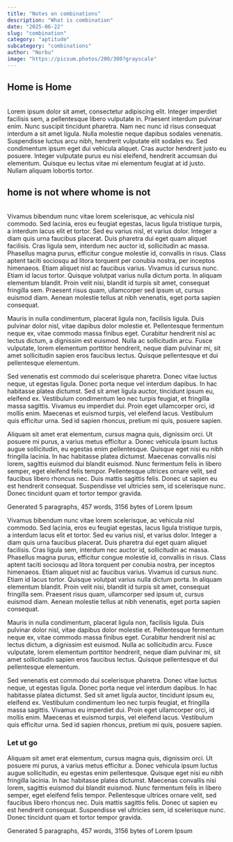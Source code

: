 ```yaml
---
title: "Notes on combinations"
description: "What is combination"
date: "2025-06-22"
slug: "combination"
category: "aptitude"
subcategory: "combinations"
author: "Norbu"
image: "https://picsum.photos/200/300?grayscale"
---
```


## Home is Home

<br/>
Lorem ipsum dolor sit amet, consectetur adipiscing elit. Integer imperdiet facilisis sem, a pellentesque libero vulputate in. Praesent interdum pulvinar enim. Nunc suscipit tincidunt pharetra. Nam nec nunc id risus consequat interdum a sit amet ligula. Nulla molestie neque dapibus sodales venenatis. Suspendisse luctus arcu nibh, hendrerit vulputate elit sodales eu. Sed condimentum ipsum eget dui vehicula aliquet. Cras auctor hendrerit justo eu posuere. Integer vulputate purus eu nisi eleifend, hendrerit accumsan dui elementum. Quisque eu lectus vitae mi elementum feugiat at id justo. Nullam aliquam lobortis tortor.<br/>

## home is not where whome is not

<br/>
Vivamus bibendum nunc vitae lorem scelerisque, ac vehicula nisl commodo. Sed lacinia, eros eu feugiat egestas, lacus ligula tristique turpis, a interdum lacus elit et tortor. Sed eu varius nisl, et varius dolor. Integer a diam quis urna faucibus placerat. Duis pharetra dui eget quam aliquet facilisis. Cras ligula sem, interdum nec auctor id, sollicitudin ac massa. Phasellus magna purus, efficitur congue molestie id, convallis in risus. Class aptent taciti sociosqu ad litora torquent per conubia nostra, per inceptos himenaeos. Etiam aliquet nisl ac faucibus varius. Vivamus id cursus nunc. Etiam id lacus tortor. Quisque volutpat varius nulla dictum porta. In aliquam elementum blandit. Proin velit nisi, blandit id turpis sit amet, consequat fringilla sem. Praesent risus quam, ullamcorper sed ipsum ut, cursus euismod diam. Aenean molestie tellus at nibh venenatis, eget porta sapien consequat.

Mauris in nulla condimentum, placerat ligula non, facilisis ligula. Duis pulvinar dolor nisl, vitae dapibus dolor molestie et. Pellentesque fermentum neque ex, vitae commodo massa finibus eget. Curabitur hendrerit nisl ac lectus dictum, a dignissim est euismod. Nulla ac sollicitudin arcu. Fusce vulputate, lorem elementum porttitor hendrerit, neque diam pulvinar mi, sit amet sollicitudin sapien eros faucibus lectus. Quisque pellentesque et dui pellentesque elementum.

Sed venenatis est commodo dui scelerisque pharetra. Donec vitae luctus neque, ut egestas ligula. Donec porta neque vel interdum dapibus. In hac habitasse platea dictumst. Sed sit amet ligula auctor, tincidunt ipsum eu, eleifend ex. Vestibulum condimentum leo nec turpis feugiat, et fringilla massa sagittis. Vivamus eu imperdiet dui. Proin eget ullamcorper orci, id mollis enim. Maecenas et euismod turpis, vel eleifend lacus. Vestibulum quis efficitur urna. Sed id sapien rhoncus, pretium mi quis, posuere sapien.

Aliquam sit amet erat elementum, cursus magna quis, dignissim orci. Ut posuere mi purus, a varius metus efficitur a. Donec vehicula ipsum luctus augue sollicitudin, eu egestas enim pellentesque. Quisque eget nisi eu nibh fringilla lacinia. In hac habitasse platea dictumst. Maecenas convallis nisi lorem, sagittis euismod dui blandit euismod. Nunc fermentum felis in libero semper, eget eleifend felis tempor. Pellentesque ultrices ornare velit, sed faucibus libero rhoncus nec. Duis mattis sagittis felis. Donec ut sapien eu est hendrerit consequat. Suspendisse vel ultricies sem, id scelerisque nunc. Donec tincidunt quam et tortor tempor gravida.

Generated 5 paragraphs, 457 words, 3156 bytes of Lorem Ipsum

Vivamus bibendum nunc vitae lorem scelerisque, ac vehicula nisl commodo. Sed lacinia, eros eu feugiat egestas, lacus ligula tristique turpis, a interdum lacus elit et tortor. Sed eu varius nisl, et varius dolor. Integer a diam quis urna faucibus placerat. Duis pharetra dui eget quam aliquet facilisis. Cras ligula sem, interdum nec auctor id, sollicitudin ac massa. Phasellus magna purus, efficitur congue molestie id, convallis in risus. Class aptent taciti sociosqu ad litora torquent per conubia nostra, per inceptos himenaeos. Etiam aliquet nisl ac faucibus varius. Vivamus id cursus nunc. Etiam id lacus tortor. Quisque volutpat varius nulla dictum porta. In aliquam elementum blandit. Proin velit nisi, blandit id turpis sit amet, consequat fringilla sem. Praesent risus quam, ullamcorper sed ipsum ut, cursus euismod diam. Aenean molestie tellus at nibh venenatis, eget porta sapien consequat.

Mauris in nulla condimentum, placerat ligula non, facilisis ligula. Duis pulvinar dolor nisl, vitae dapibus dolor molestie et. Pellentesque fermentum neque ex, vitae commodo massa finibus eget. Curabitur hendrerit nisl ac lectus dictum, a dignissim est euismod. Nulla ac sollicitudin arcu. Fusce vulputate, lorem elementum porttitor hendrerit, neque diam pulvinar mi, sit amet sollicitudin sapien eros faucibus lectus. Quisque pellentesque et dui pellentesque elementum.

Sed venenatis est commodo dui scelerisque pharetra. Donec vitae luctus neque, ut egestas ligula. Donec porta neque vel interdum dapibus. In hac habitasse platea dictumst. Sed sit amet ligula auctor, tincidunt ipsum eu, eleifend ex. Vestibulum condimentum leo nec turpis feugiat, et fringilla massa sagittis. Vivamus eu imperdiet dui. Proin eget ullamcorper orci, id mollis enim. Maecenas et euismod turpis, vel eleifend lacus. Vestibulum quis efficitur urna. Sed id sapien rhoncus, pretium mi quis, posuere sapien.

<h3> Let ut go </h3>
Aliquam sit amet erat elementum, cursus magna quis, dignissim orci. Ut posuere mi purus, a varius metus efficitur a. Donec vehicula ipsum luctus augue sollicitudin, eu egestas enim pellentesque. Quisque eget nisi eu nibh fringilla lacinia. In hac habitasse platea dictumst. Maecenas convallis nisi lorem, sagittis euismod dui blandit euismod. Nunc fermentum felis in libero semper, eget eleifend felis tempor. Pellentesque ultrices ornare velit, sed faucibus libero rhoncus nec. Duis mattis sagittis felis. Donec ut sapien eu est hendrerit consequat. Suspendisse vel ultricies sem, id scelerisque nunc. Donec tincidunt quam et tortor tempor gravida.

Generated 5 paragraphs, 457 words, 3156 bytes of Lorem Ipsum
